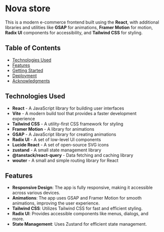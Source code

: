 # Nova store

This is a modern e-commerce frontend built using the **React**, with additional libraries and utilities like **GSAP** for animations, **Framer Motion** for motion, **Radix UI** components for accessibility, and **Tailwind CSS** for styling.

## Table of Contents

- [Technologies Used](#technologies-used)
- [Features](#features)
- [Getting Started](#getting-started)
- [Deployment](#deployment)
- [Acknowledgments](#acknowledgments)

## Technologies Used

- **React** - A JavaScript library for building user interfaces
- **Vite** - A modern build tool that provides a faster development experience
- **Tailwind CSS** - A utility-first CSS framework for styling
- **Framer Motion** - A library for animations
- **GSAP** - A JavaScript library for creating animations
- **Radix UI** - A set of low-level UI components
- **Lucide React** - A set of open-source SVG icons
- **zustand** - A small state management library
- **@tanstack/react-query** - Data fetching and caching library
- **wouter** - A small and simple routing library for React

## Features

- **Responsive Design**: The app is fully responsive, making it accessible across various devices.
- **Animations**: The app uses GSAP and Framer Motion for smooth animations, improving the user experience.
- **Tailwind CSS**: Utilizes Tailwind CSS for fast and efficient styling.
- **Radix UI**: Provides accessible components like menus, dialogs, and more.
- **State Management**: Uses Zustand for efficient state management.

